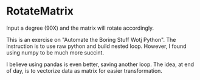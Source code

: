 # RotateMatrix

Input a degree (90X) and the matrix will rotate accordingly. 

This is an exercise on "Automate the Boring Stuff Wotj Python".  The instruction is to use raw python and build nested loop.  However, I found using numpy to be much more succint.

I believe using pandas is even better, saving another loop.  The idea, at end of day, is to vectorize data as matrix for easier transformation.
